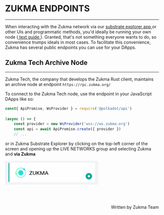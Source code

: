# <b>ZUKMA ENDPOINTS</b>
---

When interacting with the Zukma network via our <a href="https://polkadot.js.org/apps/?rpc=wss%3A%2F%2Fws.zukma.org#/explorer" target="_blank"> substrate explorer app </a> or other UIs and programmatic methods, you'd ideally be running your own node (<a href="https://docs.zukma.org/validator-guides/validator/" target="_blank"> text guide </a>). Granted, that's not something everyone wants to do, so convenience trumps ideals in most cases. To facilitate this convenience, Zukma has several public endpoints you can use for your DApps.

## <b>Zukma Tech Archive Node</b>
---
Zukma Tech, the company that develops the Zukma Rust client, maintains an archive node at endpoint `https://rpc.zukma.org/`

To connect to the Zukma Tech node, use the endpoint in your JavaScript DApps like so:
``` javascript
const{ ApiPromise, WsProvider } = require('@polkadot/api')

(async () => {
    const provider = new WsProvider('wss://ws.zukma.org')
    const api = await ApiPromise.create({ provider })
    // ...
```
or in Zukma Substrate Explorer by clicking on the top-left corner of the screen and opening up the LIVE NETWORKS group and selecting Zukma and **via Zukma**

![img](assets/zukma-endpoint.png#center)

<br></br>

<p align=right> Written by Zukma Team </p>
